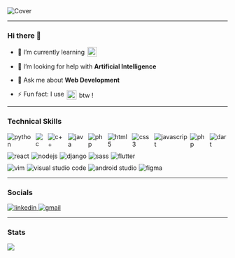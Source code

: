 <!--
**Anonymous616/Anonymous616** is a ✨ _special_ ✨ repository because its `README.md` (this file) appears on your GitHub profile.-->

<!-- Cover -->
<img src="https://user-images.githubusercontent.com/58945356/132537731-ca6396a6-b019-4e05-8eeb-21f3401b5fd2.png" alt="Cover" />

---

### Hi there 👋

<!--- 🔭 I’m currently working on ... -->

<!-- - 👯 I’m looking to collaborate on ... -->

- <span style="display: flex; align-items:center; gap: 6px" >📖 I’m currently learning
  <img style="height: 22px" src="https://img.shields.io/badge/NEXT%20JS-000000.svg?style=for-the-badge&logo=Next.js&labelColor=000000"></span>

- 🤔 I’m looking for help with **Artificial Intelligence**

- 💬 Ask me about **Web Development**

<!-- - <span style="display: flex; align-items:center; gap: 6px" >📫 How to reach me :
  <a style="display: flex; align-items:center; gap: 6px" href="mailto:deongracias1@gmail.com" target="_blank"><img style="height: 22px" src="https://img.shields.io/badge/Gmail-D14836?style=for-the-badge&logo=gmail&logoColor=white" alt="gmail" /></a></span> -->

- <span style="display: flex; align-items:center; gap: 6px" >⚡ Fun fact: I use
  <img style="height: 22px" src="https://img.shields.io/badge/Arch-1793D1?style=for-the-badge&logo=arch-linux&logoColor=white" alt="arch linux">
  btw !</span>

---

### Technical Skills

<div style="display: flex; flex-direction: column; gap: 10px;">
  <span style="display:flex; gap: 5px;">
    <img style="" src="https://img.shields.io/badge/Python-14354C?style=for-the-badge&logo=python&logoColor=white" alt="python">
    <img style="" src="https://img.shields.io/badge/c-%2300599C.svg?style=for-the-badge&logo=c&logoColor=white" alt="c">
    <img style="" src="https://img.shields.io/badge/c++-%2300599C.svg?style=for-the-badge&logo=c%2B%2B&logoColor=white" alt="c++">
    <img style="" src="https://img.shields.io/badge/java-%23ED8B00.svg?style=for-the-badge&logo=java&logoColor=white" alt="java">
    <img style="" src="https://img.shields.io/badge/Go-00ADD8?style=for-the-badge&logo=go&logoColor=white" alt="php">
    <img style="" src="https://img.shields.io/badge/html5-%23E34F26.svg?style=for-the-badge&logo=html5&logoColor=white" alt="html5">
    <img style="" src="https://img.shields.io/badge/css3-%231572B6.svg?style=for-the-badge&logo=css3&logoColor=white" alt="css3">
    <img style="" src="https://img.shields.io/badge/JavaScript-F7DF1E?style=for-the-badge&logo=javascript&logoColor=black" alt="javascript">
    <img style="" src="https://img.shields.io/badge/php-%23777BB4.svg?style=for-the-badge&logo=php&logoColor=white" alt="php">
    <img style="" src="https://img.shields.io/badge/dart-%230175C2.svg?style=for-the-badge&logo=dart&logoColor=white" alt="dart">
  </span>
  
  <span style="display:flex; gap: 5px;">
    <img style="" src="https://img.shields.io/badge/react-%2320232a.svg?style=for-the-badge&logo=react&logoColor=%2361DAFB" alt="react">
    <img style="" src="https://img.shields.io/badge/Node.js-43853D?style=for-the-badge&logo=node.js&logoColor=white" alt="nodejs">
    <img style="" src="https://img.shields.io/badge/django-%23092E20.svg?style=for-the-badge&logo=django&logoColor=white" alt="django">
    <img style="" src="https://img.shields.io/badge/SASS-hotpink.svg?style=for-the-badge&logo=SASS&logoColor=white" alt="sass">
    <img style="" src="https://img.shields.io/badge/Flutter-%2302569B.svg?style=for-the-badge&logo=Flutter&logoColor=white" alt="flutter">
  </span>
  
  <span style="display:flex; gap: 5px;">
    <img style="" src="https://img.shields.io/badge/VIM-%2311AB00.svg?style=for-the-badge&logo=vim&logoColor=white" alt="vim">
    <img style="" src="https://img.shields.io/badge/Visual%20Studio%20Code-0078d7.svg?style=for-the-badge&logo=visual-studio-code&logoColor=white" alt="visual studio code">
    <img style="" src="https://img.shields.io/badge/Android%20Studio-3DDC84.svg?style=for-the-badge&logo=android-studio&logoColor=white" alt="android studio">
    <img style="" src="https://img.shields.io/badge/figma-%23F24E1E.svg?style=for-the-badge&logo=figma&logoColor=white" alt="figma">
  </span>
</div>

---

### Socials

<span>
  <a href="https://www.linkedin.com/in/deongracias/" target="_blank">
    <img style="" src="https://img.shields.io/badge/linkedin-%230077B5.svg?style=for-the-badge&logo=linkedin&logoColor=white" alt="linkedin" />
  </a>
  <a href="mailto:deongracias1@gmail.com" target="_blank">
    <img style="" src="https://img.shields.io/badge/Gmail-D14836?style=for-the-badge&logo=gmail&logoColor=white" alt="gmail" />
  </a>
</span>

---

### Stats

<img src="https://github-readme-stats.vercel.app/api?username=deon-gracias&&show_icons=true&title_color=FFFFFF&icon_color=FFFFFF&text_color=FFFFFF&bg_color=121212" />
</div>
